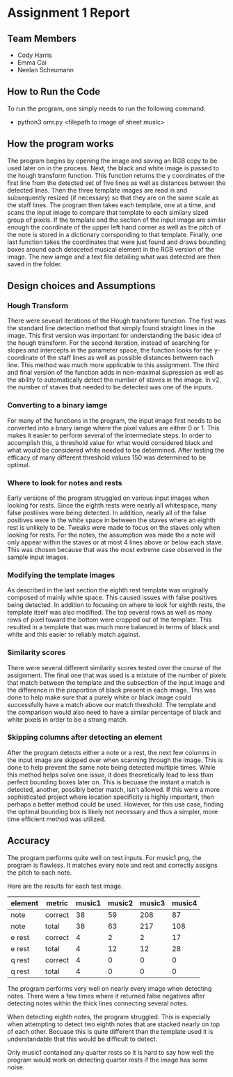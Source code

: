 # Assignment 1 Report

## Team Members
- Cody Harris 
- Emma Cai 
- Neelan Scheumann 
## How to Run the Code
To run the program, one simply needs to run the following command:
- python3 omr.py \<filepath to image of sheet music>

## How the program works
The program begins by opening the image and saving an RGB copy to be used later on in the process. Next, the black and white image is passed to the hough transform function. This function returns the y coordinates of the first line from the detected set of five lines as well as distances between the detected lines. Then the three template images are read in and subsequently resized (if necessary) so that they are on the same scale as the staff lines. The program then takes each template, one at a time, and scans the input image to compare that template to each similary sized group of pixels. If the template and the section of the input image are similar enough the coordinate of the upper left hand corner as well as the pitch of the note is stored in a dictionary corrsponding to that template. Finally, one last function takes the coordinates that were just found and draws bounding boxes around each deteceted musical element in the RGB version of the image. The new iamge and a text file detailing what was detected are then saved in the folder. 

## Design choices and Assumptions

### Hough Transform
There were sevearl iterations of the Hough transform function. The first was the standard line detection method that simply found straight lines in the image. This first version was important for understanding the basic idea of the hough transform. For the second iteration, instead of searching for slopes and intercepts in the parameter space, the function looks for the y-coordinate of the staff lines as well as possible distances between each line. This method was much more applicable to this assignment. The third and final version of the function adds in non-maximal supression as well as the ability to automatically detect the number of staves in the image. In v2, the number of staves that needed to be detected was one of the inputs. 

### Converting to a binary iamge
For many of the functions in the program, the input image first needs to be converted into a bnary iamge where the pixel values are either 0 or 1. This makes it easier to perform several of the intermediate steps. In order to accomplish this, a threshold value for what would considered black and what would be considered white needed to be determined. After testing the efficacy of many different threshold values 150 was determined to be optimal. 

### Where to look for notes and rests
Early versions of the program struggled on various input images when looking for rests. Since the eighth rests were nearly all whitespace, many false postiives were being detected. In addition, nearly all of the false positives were in the white space in between the staves where an eighth rest is unlikely to be. Tweaks were made to focus on the staves only when looking for rests. For the notes, the assumption was made the a note will only appear within the staves or at most 4 lines above or below each stave. This was chosen because that was the most extreme case observed in the sample input images. 

### Modifying the template images
As described in the last section the eighth rest template was originally composed of mainly white space. This caused issues with false positives being detected. In addition to focusing on where to look for eighth rests, the template itself was also modified. The top several rows as well as many rows of pixel toward the bottom were cropped out of the template. This resulted in a template that was much more balanced in terms of black and white and this easier to reliably match against. 

### Similarity scores
There were several different similarity scores tested over the course of the assignment. The final one that was used is a mixture of the number of pixels that match between the template and the subsection of the input image and the difference in the proportion of black present in each image. This was done to help make sure that a purely white or black image could successfully have a match above our match threshold. The template and the comparison would also need to have a similar percentage of black and white pixels in order to be a strong match. 

### Skipping columns after detecting an element
After the program detects either a note or a rest, the next few columns in the input image are skipped over when scanning through the image. This is done to help prevent the same note being detected multiple times. While this method helps solve one issue, it does theoretically lead to less than perfect bounding boxes later on. This is becuase the instant a match is detected, another, possibly better match, isn't allowed. If this were a more sophisticated project where location specificity is highly important, then perhaps a better method could be used. However, for this use case, finding the optimal bounding box is likely not necessary and thus a simpler, more time efficient method was utilized. 

## Accuracy
The program performs quite well on test inputs. For music1.png, the program is flawless. It matches every note and rest and correctly assigns the pitch to each note. 

Here are the results for each test image.

| element | metric  | music1 | music2 | music3 | music4 |
| ------- | ------  | ------ | ------ | ------ | ------ |
| note    | correct |  38    |  59    |  208   |  87    |
| note    | total   |  38    |  63    |  217   |  108   |
| e rest  | correct |   4    |   2    |   2    |  17    |
| e rest  | total   |   4    |  12    |  12    |  28    |
| q rest  | correct |   4    |   0    |   0    |   0    |
| q rest  | total   |   4    |   0    |   0    |   0    |

The program performs very well on nearly every image when detecting notes. There were a few times where it returned false negatives after detecting notes within the thick lines connecting several notes. 

When detecting eighth notes, the program struggled. This is especially when attempting to detect two eighth notes that are stacked nearly on top of each other. Becuase this is quite different than the template used it is understandable that this would be difficult to detect. 

Only music1 contained any quarter rests so it is hard to say how well the program would work on detecting quarter rests if the image has some noise. 
